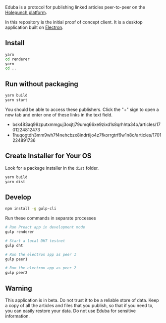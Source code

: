 Eduba is a protocol for publishing linked articles peer-to-peer on the [Holepunch platform][holepunch].

In this repository is the initial proof of concept client. It is a desktop application built on [Electron][electron].

## Install

```bash
yarn
cd renderer
yarn
cd ..
```

## Run without packaging

```bash
yarn build
yarn start
```

You should be able to access these publishers. Click the "+" sign to open a new tab and enter one of these links in the text field.

- bsk483aq99zputxmmguj3oxjtj79umq66xe9zixd1s8qrhhta34o/articles/1701224812473
- 1huqogtdh3mm9wh7f4nehcbzx8indrtijo4z7fkorrgtrf6w1n8o/articles/1701224891736

## Create Installer for Your OS

Look for a package installer in the `dist` folder.

```bash
yarn build
yarn dist
```

## Develop

```bash
npm install -g gulp-cli
```

Run these commands in separate processes

```bash
# Run Preact app in development mode
gulp renderer

# Start a local DHT testnet
gulp dht

# Run the electron app as peer 1
gulp peer1

# Run the electron app as peer 2
gulp peer2
```

## Warning

This application is in beta. Do not trust it to be a reliable store of data. Keep a copy of all the articles and files that you publish, so that if you need to, you can easily restore your data. Do not use Eduba for sensitive information.

[holepunch]: https://holepunch.to
[electron]: https://electronjs.org
